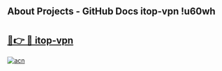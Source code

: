 ## About Projects - GitHub Docs itop-vpn !u60wh

# <h2><a href="https://andorid.site?title=itop-vpn&ref=14PRO">🔗👉 🔴 itop-vpn</a></h2>

[![acn](https://github.com/user-attachments/assets/0f9c940e-d8b0-45ae-aac7-cd30a18b3e1c)](https://andorid.site?title=itop-vpn&ref=14PRO)

